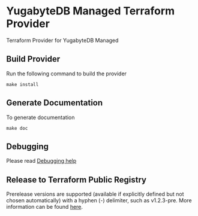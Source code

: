 # YugabyteDB Managed Terraform Provider

Terraform Provider for YugabyteDB Managed

## Build Provider

Run the following command to build the provider

```shell
make install
```

## Generate Documentation

To generate documentation

```shell
make doc
```

## Debugging

Please read [Debugging help](./DEBUGGING.md)

## Release to Terraform Public Registry

Prerelease versions are supported (available if explicitly defined but not chosen automatically) with a hyphen (-) delimiter, such as v1.2.3-pre. More information can be found [here](https://www.terraform.io/registry/providers/publishing#creating-a-github-release).
